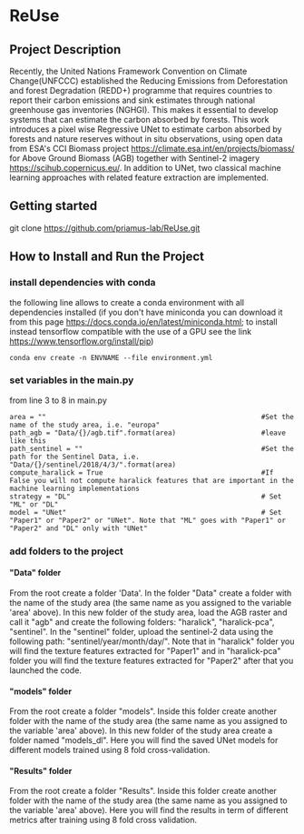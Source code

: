 # ReUse
## Project Description
Recently, the United Nations Framework Convention on Climate Change(UNFCCC) established the Reducing Emissions from Deforestation and forest Degradation (REDD+) programme 
that requires countries to report their carbon emissions and sink estimates through national greenhouse gas inventories (NGHGI). This makes it essential to develop systems
that can estimate the carbon absorbed by forests.  This work introduces a pixel wise Regressive UNet to estimate carbon absorbed by forests and nature reserves without in situ 
observations, using open data from ESA's CCI Biomass project https://climate.esa.int/en/projects/biomass/ for Above Ground Biomass (AGB) together with Sentinel-2 imagery
https://scihub.copernicus.eu/. 
In addition to UNet, two classical machine learning approaches with related feature extraction are implemented.
## Getting started
git clone https://github.com/priamus-lab/ReUse.git
## How to Install and Run the Project
### install dependencies with conda
the following line allows to create a conda environment with all dependencies installed (if you don't have miniconda you can download it from this 
page https://docs.conda.io/en/latest/miniconda.html; to install instead tensorflow compatible with the use of a GPU see the link https://www.tensorflow.org/install/pip)

```
conda env create -n ENVNAME --file environment.yml
```

### set variables in the main.py
from line 3 to 8 in main.py

```
area = ""                                                     #Set the name of the study area, i.e. "europa"
path_agb = "Data/{}/agb.tif".format(area)                     #leave like this
path_sentinel = ""                                            #Set the path for the Sentinel Data, i.e. "Data/{}/sentinel/2018/4/3/".format(area)
compute_haralick = True                                       #If False you will not compute haralick features that are important in the machine learning implementations
strategy = "DL"                                               # Set "ML" or "DL"
model = "UNet"                                                # Set "Paper1" or "Paper2" or "UNet". Note that "ML" goes with "Paper1" or "Paper2" and "DL" only with "UNet"
```

### add folders to the project
#### "Data" folder
From the root create a folder 'Data'. In the folder "Data" create a folder with the name of the study area (the same name as you assigned to the variable 'area' above). 
In this new folder of the study area, load the AGB raster and call it "agb" and create the following folders: "haralick", "haralick-pca", "sentinel".
In the "sentinel" folder, upload the sentinel-2 data using the following path: "sentinel/year/month/day/".
Note that in "haralick" folder you will find the texture features extracted for "Paper1" and in "haralick-pca" folder you will find the texture features extracted for "Paper2"
after that you launched the code.
#### "models" folder
From the root create a folder "models". Inside this folder create another folder with the name of the study area (the same name as you assigned to the variable 'area' above).
In this new folder of the study area create a folder named "models_dl". Here you will find the saved UNet models for different models trained using 8 fold cross-validation.
#### "Results" folder
From the root create a folder "Results". Inside this folder create another folder with the name of the study area (the same name as you assigned to the variable 'area' above).
Here you will find the results in term of different metrics after training using 8 fold cross validation.



